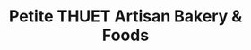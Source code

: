 ---
title: "Petite THUET Artisan Bakery & Foods"
url: /toronto/petite-thuet-artisan-bakery-and-foods/
shop: bakery
---